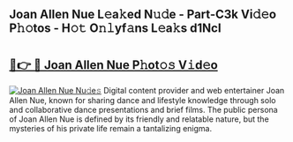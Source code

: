 ## Joan Allen Nue L𝚎a𝚔ed N𝚞𝚍e - Part-C3k Vi𝚍𝚎o P𝚑𝚘tos - H𝚘𝚝 O𝚗𝚕yf𝚊ns L𝚎a𝚔s d1NcI

# <h2><a href="http://kfcb02.oniu.top/?m=Joan+Allen+Nue">🔗👉 🔴 Joan Allen Nue P𝚑ot𝚘𝚜 V𝚒d𝚎o</a></h2>

[![Joan Allen Nue Nu𝚍e𝚜](https://i.imgur.com/0qMVB7G.gif)](http://kfcb02.oniu.top/?m=Joan+Allen+Nue)
Digital content provider and web entertainer Joan Allen Nue, known for sharing dance and lifestyle knowledge through solo and collaborative dance presentations and brief films. The public persona of Joan Allen Nue is defined by its friendly and relatable nature, but the mysteries of his private life remain a tantalizing enigma.  

